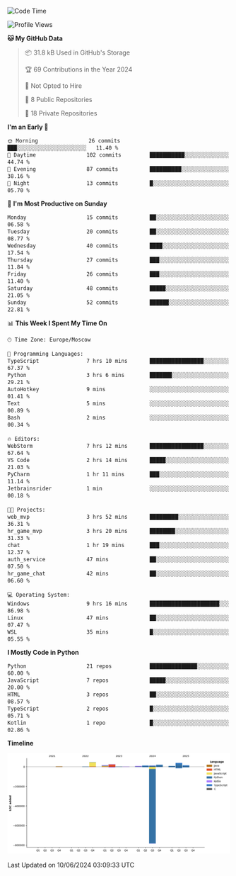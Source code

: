 <!--START_SECTION:waka-->
![Code Time](http://img.shields.io/badge/Code%20Time-358%20hrs%2013%20mins-blue)

![Profile Views](http://img.shields.io/badge/Profile%20Views-2-blue)

**🐱 My GitHub Data** 

> 📦 31.8 kB Used in GitHub's Storage 
 > 
> 🏆 69 Contributions in the Year 2024
 > 
> 🚫 Not Opted to Hire
 > 
> 📜 8 Public Repositories 
 > 
> 🔑 18 Private Repositories 
 > 
**I'm an Early 🐤** 

```text
🌞 Morning                26 commits          ███░░░░░░░░░░░░░░░░░░░░░░   11.40 % 
🌆 Daytime                102 commits         ███████████░░░░░░░░░░░░░░   44.74 % 
🌃 Evening                87 commits          ██████████░░░░░░░░░░░░░░░   38.16 % 
🌙 Night                  13 commits          █░░░░░░░░░░░░░░░░░░░░░░░░   05.70 % 
```
📅 **I'm Most Productive on Sunday** 

```text
Monday                   15 commits          ██░░░░░░░░░░░░░░░░░░░░░░░   06.58 % 
Tuesday                  20 commits          ██░░░░░░░░░░░░░░░░░░░░░░░   08.77 % 
Wednesday                40 commits          ████░░░░░░░░░░░░░░░░░░░░░   17.54 % 
Thursday                 27 commits          ███░░░░░░░░░░░░░░░░░░░░░░   11.84 % 
Friday                   26 commits          ███░░░░░░░░░░░░░░░░░░░░░░   11.40 % 
Saturday                 48 commits          █████░░░░░░░░░░░░░░░░░░░░   21.05 % 
Sunday                   52 commits          ██████░░░░░░░░░░░░░░░░░░░   22.81 % 
```


📊 **This Week I Spent My Time On** 

```text
🕑︎ Time Zone: Europe/Moscow

💬 Programming Languages: 
TypeScript               7 hrs 10 mins       █████████████████░░░░░░░░   67.37 % 
Python                   3 hrs 6 mins        ███████░░░░░░░░░░░░░░░░░░   29.21 % 
AutoHotkey               9 mins              ░░░░░░░░░░░░░░░░░░░░░░░░░   01.41 % 
Text                     5 mins              ░░░░░░░░░░░░░░░░░░░░░░░░░   00.89 % 
Bash                     2 mins              ░░░░░░░░░░░░░░░░░░░░░░░░░   00.34 % 

🔥 Editors: 
WebStorm                 7 hrs 12 mins       █████████████████░░░░░░░░   67.64 % 
VS Code                  2 hrs 14 mins       █████░░░░░░░░░░░░░░░░░░░░   21.03 % 
PyCharm                  1 hr 11 mins        ███░░░░░░░░░░░░░░░░░░░░░░   11.14 % 
Jetbrainsrider           1 min               ░░░░░░░░░░░░░░░░░░░░░░░░░   00.18 % 

🐱‍💻 Projects: 
web_mvp                  3 hrs 52 mins       █████████░░░░░░░░░░░░░░░░   36.31 % 
hr_game_mvp              3 hrs 20 mins       ████████░░░░░░░░░░░░░░░░░   31.33 % 
chat                     1 hr 19 mins        ███░░░░░░░░░░░░░░░░░░░░░░   12.37 % 
auth_service             47 mins             ██░░░░░░░░░░░░░░░░░░░░░░░   07.50 % 
hr_game_chat             42 mins             ██░░░░░░░░░░░░░░░░░░░░░░░   06.60 % 

💻 Operating System: 
Windows                  9 hrs 16 mins       ██████████████████████░░░   86.98 % 
Linux                    47 mins             ██░░░░░░░░░░░░░░░░░░░░░░░   07.47 % 
WSL                      35 mins             █░░░░░░░░░░░░░░░░░░░░░░░░   05.55 % 
```

**I Mostly Code in Python** 

```text
Python                   21 repos            ███████████████░░░░░░░░░░   60.00 % 
JavaScript               7 repos             █████░░░░░░░░░░░░░░░░░░░░   20.00 % 
HTML                     3 repos             ██░░░░░░░░░░░░░░░░░░░░░░░   08.57 % 
TypeScript               2 repos             █░░░░░░░░░░░░░░░░░░░░░░░░   05.71 % 
Kotlin                   1 repo              █░░░░░░░░░░░░░░░░░░░░░░░░   02.86 % 
```



**Timeline**

![Lines of Code chart](https://raw.githubusercontent.com/adlemx/adlemx/main/assets/bar_graph.png)


 Last Updated on 10/06/2024 03:09:33 UTC
<!--END_SECTION:waka-->
